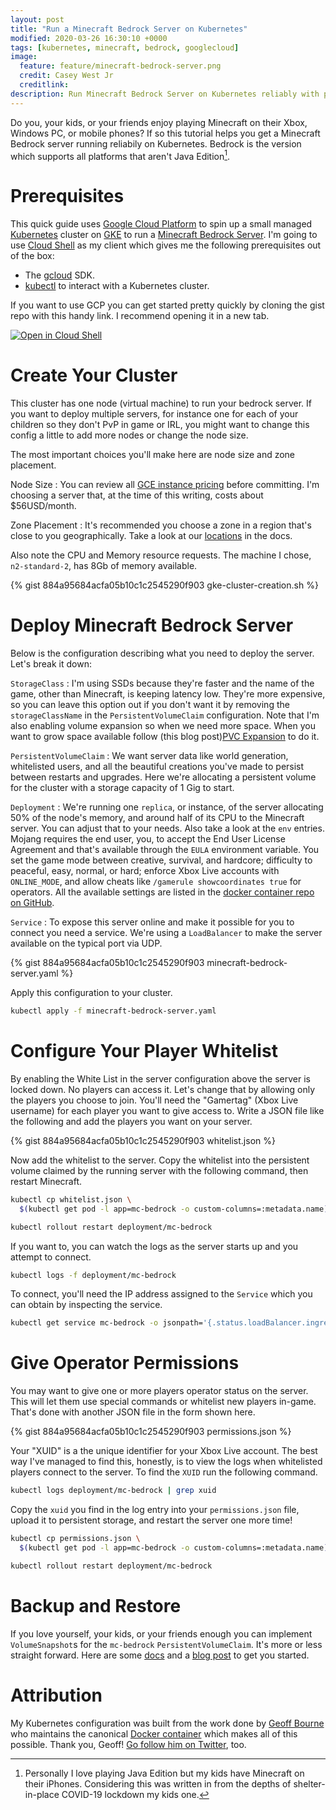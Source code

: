 ```yaml
---
layout: post
title: "Run a Minecraft Bedrock Server on Kubernetes"
modified: 2020-03-26 16:30:10 +0000
tags: [kubernetes, minecraft, bedrock, googlecloud]
image:
  feature: feature/minecraft-bedrock-server.png
  credit: Casey West Jr
  creditlink: 
description: Run Minecraft Bedrock Server on Kubernetes reliably with persistent storage.
---
```


Do you, your kids, or your friends enjoy playing Minecraft on their Xbox, Windows PC, or mobile phones? If so this tutorial helps you get a Minecraft Bedrock server running reliabily on Kubernetes. Bedrock is the version which supports all platforms that aren't Java Edition[^0].

# Prerequisites

This quick guide uses [Google Cloud Platform] to spin up a small managed [Kubernetes] cluster on [GKE] to run a [Minecraft Bedrock Server]. I'm going to use [Cloud Shell] as my client which gives me the following prerequisites out of the box:

* The [gcloud] SDK.
* [kubectl] to interact with a Kubernetes cluster.

If you want to use GCP you can get started pretty quickly by cloning the gist repo with this handy link. I recommend opening it in a new tab.

[![Open in Cloud Shell](https://gstatic.com/cloudssh/images/open-btn.svg)](https://ssh.cloud.google.com/cloudshell/editor?cloudshell_git_repo=https://gist.github.com/884a95684acfa05b10c1c2545290f903.git)

# Create Your Cluster

This cluster has one node (virtual machine) to run your bedrock server. If you want to deploy multiple servers, for instance one for each of your children so they don't PvP in game or IRL, you might want to change this config a little to add more nodes or change the node size.

The most important choices you'll make here are node size and zone placement.

Node Size
: You can review all [GCE instance pricing] before committing. I'm choosing a server that, at the time of this writing, costs about $56USD/month.

Zone Placement
: It's recommended you choose a zone in a region that's close to you geographically. Take a look at our [locations] in the docs.

Also note the CPU and Memory resource requests. The machine I chose, `n2-standard-2`, has 8Gb of memory available. 

{% gist 884a95684acfa05b10c1c2545290f903 gke-cluster-creation.sh %}

# Deploy Minecraft Bedrock Server

Below is the configuration describing what you need to deploy the server. Let's break it down:

`StorageClass`
: I'm using SSDs because they're faster and the name of the game, other than Minecraft, is keeping latency low. They're more expensive, so you can leave this option out if you don't want it by removing the `storageClassName` in the `PersistentVolumeClaim` configuration. Note that I'm also enabling volume expansion so when we need more space. When you want to grow space available follow (this blog post)[PVC Expansion] to do it.

`PersistentVolumeClaim`
: We want server data like world generation, whitelisted users, and all the beautiful creations you've made to persist between restarts and upgrades. Here we're allocating a persistent volume for the cluster with a storage capacity of 1 Gig to start.
  
`Deployment`
: We're running one `replica`, or instance, of the server allocating 50% of the node's memory, and around half of its CPU to the Minecraft server. You can adjust that to your needs. Also take a look at the `env` entries. Mojang requires the end user, you, to accept the End User License Agreement and that's available through the `EULA` environment variable. You set the game mode between creative, survival, and hardcore; difficulty to peaceful, easy, normal, or hard; enforce Xbox Live accounts with `ONLINE_MODE`, and allow cheats like `/gamerule showcoordinates true` for operators. All the available settings are listed in the [docker container repo on GitHub][docker-minecraft-bedrock-server].

`Service`
: To expose this server online and make it possible for you to connect you need a service. We're using a `LoadBalancer` to make the server available on the typical port via UDP.

{% gist 884a95684acfa05b10c1c2545290f903 minecraft-bedrock-server.yaml %}

Apply this configuration to your cluster.

~~~sh
kubectl apply -f minecraft-bedrock-server.yaml
~~~

# Configure Your Player Whitelist

By enabling the White List in the server configuration above the server is locked down. No players can access it. Let's change that by allowing only the players you choose to join. You'll need the "Gamertag" (Xbox Live username) for each player you want to give access to. Write a JSON file like the following and add the players you want on your server.

{% gist 884a95684acfa05b10c1c2545290f903 whitelist.json %}

Now add the whitelist to the server. Copy the whitelist into the persistent volume claimed by the running server with the following command, then restart Minecraft.

~~~sh
kubectl cp whitelist.json \
  $(kubectl get pod -l app=mc-bedrock -o custom-columns=:metadata.name):/data/whitelist.json

kubectl rollout restart deployment/mc-bedrock
~~~

If you want to, you can watch the logs as the server starts up and you attempt to connect.

~~~sh
kubectl logs -f deployment/mc-bedrock
~~~

To connect, you'll need the IP address assigned to the `Service` which you can obtain by inspecting the service.

~~~sh
kubectl get service mc-bedrock -o jsonpath='{.status.loadBalancer.ingress[0].ip}'
~~~

# Give Operator Permissions

You may want to give one or more players operator status on the server. This will let them use special commands or whitelist new players in-game. That's done with another JSON file in the form shown here.

{% gist 884a95684acfa05b10c1c2545290f903 permissions.json %}

Your "XUID" is a the unique identifier for your Xbox Live account. The best way I've managed to find this, honestly, is to view the logs when whitelisted players connect to the server. To find the `XUID` run the following command.

~~~sh
kubectl logs deployment/mc-bedrock | grep xuid
~~~

Copy the `xuid` you find in the log entry into your `permissions.json` file, upload it to persistent storage, and restart the server one more time!

~~~sh
kubectl cp permissions.json \
  $(kubectl get pod -l app=mc-bedrock -o custom-columns=:metadata.name):/data/permissions.json

kubectl rollout restart deployment/mc-bedrock
~~~

# Backup and Restore

If you love yourself, your kids, or your friends enough you can implement `VolumeSnapshot`s for the `mc-bedrock` `PersistentVolumeClaim`. It's more or less straight forward. Here are some [docs](https://kubernetes.io/docs/concepts/storage/volume-snapshots/) and a [blog post](https://kubernetes.io/blog/2018/10/09/introducing-volume-snapshot-alpha-for-kubernetes/) to get you started.

# Attribution

My Kubernetes configuration was built from the work done by [Geoff Bourne](https://github.com/itzg) who maintains the canonical [Docker container](https://github.com/itzg/docker-minecraft-bedrock-server) which makes all of this possible. Thank you, Geoff! [Go follow him on Twitter](https://twitter.com/itzg), too.

[Google Cloud Platform]: https://cloud.google.com
[Cloud Shell]: https://console.cloud.google.com
[helm]: https://github.com/helm/helm/releases
[gcloud]: https://cloud.google.com/sdk
[kubectl]: https://kubernetes.io/docs/tasks/tools/install-kubectl/
[GKE]: https://cloud.google.com/kubernetes-engine/
[Kubernetes]: https://kubernetes.io
[GCE instance pricing]: https://cloud.google.com/compute/vm-instance-pricing#general-purpose_machine_type_family
[locations]: https://cloud.google.com/compute/docs/regions-zones#locations
[PVC Expansion]: https://kubernetes.io/blog/2018/07/12/resizing-persistent-volumes-using-kubernetes/
[docker-minecraft-bedrock-server]: https://github.com/itzg/docker-minecraft-bedrock-server
[Minecraft Bedrock Server]: https://www.minecraft.net/en-us/download/server/bedrock/

[^0]: Personally I love playing Java Edition but my kids have Minecraft on their iPhones. Considering this was written in from the depths of shelter-in-place COVID-19 lockdown my kids one.